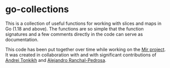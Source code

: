 # go-collections

This is a collection of useful functions for working with slices and maps in Go (1.18 and above).
The functions are so simple that the function signatures and a few comments directly in the code
can serve as documentation.

This code has been put together over time while working on the [Mir project](https://github.com/matejpavlovic/mir).
It was created in collaboration with and with significant contributions of [Andrei Tonkikh](https://github.com/xosmig)
and [Alejandro Ranchal-Pedrosa](https://github.com/ranchalp).
